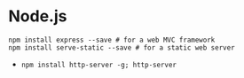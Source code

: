 # Node.js

```
npm install express --save # for a web MVC framework
npm install serve-static --save # for a static web server
```

- `npm install http-server -g; http-server`

